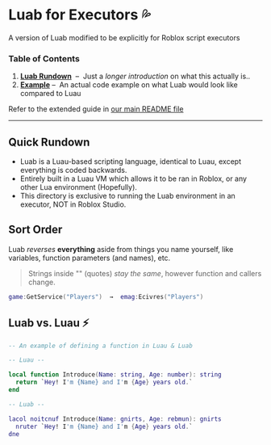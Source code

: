 # Luab for Executors 💦
A version of Luab modified to be explicitly for Roblox script executors

### Table of Contents
1. **[Luab Rundown](https://github.com/mr-suno/Luab?tab=readme-ov-file#quick-rundown)** ‎ – ‎ Just a _longer introduction_ on what this actually is..
2. **[Example](https://github.com/mr-suno/Luab?tab=readme-ov-file#luab-vs-luau-)** ‎ – ‎ An actual code example on what Luab would look like compared to Luau

Refer to the extended guide in [our main README file](https://github.com/mr-suno/Luab?tab=readme-ov-file#luab-)

---

## Quick Rundown
- Luab is a Luau-based scripting language, identical to Luau, except everything is coded backwards.
- Entirely built in a Luau VM which allows it to be ran in Roblox, or any other Lua environment (Hopefully).
- This directory is exclusive to running the Luab environment in an executor, NOT in Roblox Studio.

## Sort Order
Luab *reverses* **everything** aside from things you name yourself, like variables, function parameters (and names), etc.
> Strings inside "" (quotes) _stay the same_, however function and callers change.
```lua
game:GetService("Players")  →  emag:Ecivres("Players")
```

## Luab vs. Luau ⚡
```lua
-- An example of defining a function in Luau & Luab

-- Luau --

local function Introduce(Name: string, Age: number): string
  return `Hey! I'm {Name} and I'm {Age} years old.`
end

-- Luab --

lacol noitcnuf Introduce(Name: gnirts, Age: rebmun): gnirts
  nruter `Hey! I'm {Name} and I'm {Age} years old.`
dne
```
